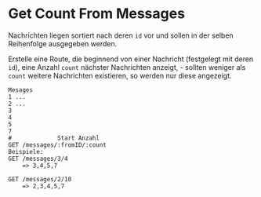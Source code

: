 # Get Count From Messages

Nachrichten liegen sortiert nach deren `id` vor und sollen in der selben Reihenfolge ausgegeben werden.

Erstelle eine Route, die beginnend von einer Nachricht (festgelegt mit deren `id`), eine Anzahl `count` nächster Nachrichten anzeigt, - sollten weniger als `count` weitere Nachrichten existieren, so werden nur diese angezeigt. 

```
Mesages
1 ... 
2 ...
3
4 
5
7
#             Start Anzahl
GET /messages/:fromID/:count
Beispiele:
GET /messages/3/4
    => 3,4,5,7

GET /messages/2/10
    => 2,3,4,5,7
```
